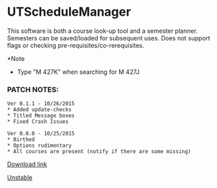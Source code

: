 # UTScheduleManager

This software is both a course look-up tool and a semester planner. Semesters can be saved/loaded for subsequent uses. Does not support flags or checking pre-requisites/co-rerequisites.

*Note
* Type "M 427K" when searching for M 427J

### PATCH NOTES:
```
Ver 0.1.1 - 10/26/2015
* Added update-checks
* Titled Message boxes
* Fixed Crash Issues

Ver 0.0.0 - 10/25/2015
* Birthed
* Options rudimentary
* All courses are present (notify if there are some missing)
```
[Download link](http://restaurantworldtest.comuf.com/release/)

[Unstable](http://restaurantworldtest.comuf.com/release/)
